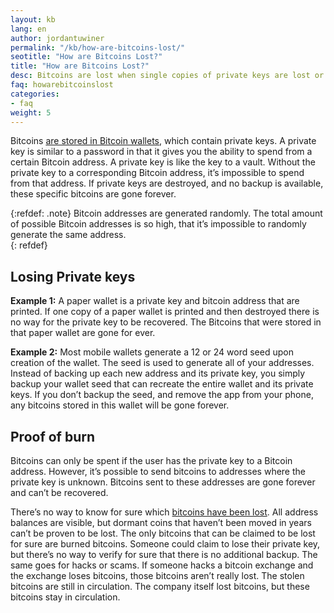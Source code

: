 ```yaml
---
layout: kb
lang: en
author: jordantuwiner
permalink: "/kb/how-are-bitcoins-lost/"
seotitle: "How are Bitcoins Lost?"
title: "How are Bitcoins Lost?"
desc: Bitcoins are lost when single copies of private keys are lost or destroyed, or via proof of burn. 
faq: howarebitcoinslost
categories: 
- faq
weight: 5
---
```

Bitcoins [are stored in Bitcoin wallets](/wallets/), which contain private keys. A private key is similar to a password in that it gives you the ability to spend from a certain Bitcoin address. A private key is like the key to a vault. Without the private key to a corresponding Bitcoin address, it’s impossible to spend from that address. If private keys are destroyed, and no backup is available, these specific bitcoins are gone forever.

{:refdef: .note}
Bitcoin addresses are generated randomly. The total amount of possible Bitcoin addresses is so high, that it’s impossible to randomly generate the same address.  
{: refdef}

## Losing Private keys

**Example 1:** A paper wallet is a private key and bitcoin address that are printed. If one copy of a paper wallet is printed and then destroyed there is no way for the private key to be recovered. The Bitcoins that were stored in that paper wallet are gone for ever. 

**Example 2:** Most mobile wallets generate a 12 or 24 word seed upon creation of the wallet. The seed is used to generate all of your addresses. Instead of backing up each new address and its private key, you simply backup your wallet seed that can recreate the entire wallet and its private keys. If you don’t backup the seed, and remove the app from your phone, any bitcoins stored in this wallet will be gone forever. 

## Proof of burn

Bitcoins can only be spent if the user has the private key to a Bitcoin address. However, it’s possible to send bitcoins to addresses where the private key is unknown. Bitcoins sent to these addresses are gone forever and can’t be recovered. 

There’s no way to know for sure which [bitcoins have been lost](/kb/what-happens-when-bitcoins-are-lost/). All address balances are visible, but dormant coins that haven’t been moved in years can’t be proven to be lost. The only bitcoins that can be claimed to be lost for sure are burned bitcoins. Someone could claim to lose their private key, but there’s no way to verify for sure that there is no additional backup. The same goes for hacks or scams. If someone hacks a bitcoin exchange and the exchange loses bitcoins, those bitcoins aren’t really lost. The stolen bitcoins are still in circulation. The company itself lost bitcoins, but these bitcoins stay in circulation.

